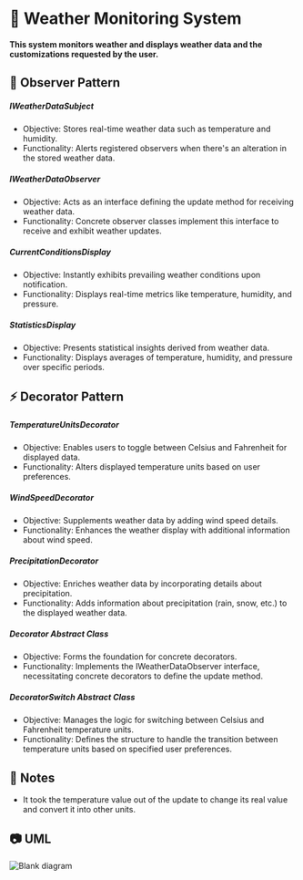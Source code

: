 #  :beginner: Weather Monitoring System
####  This system monitors weather and displays weather data and the customizations requested by the user.

## :ledger: Observer Pattern

##### IWeatherDataSubject
- Objective: Stores real-time weather data such as temperature and humidity.
- Functionality: Alerts registered observers when there's an alteration in the stored weather data.

##### IWeatherDataObserver
- Objective: Acts as an interface defining the update method for receiving weather data.
- Functionality: Concrete observer classes implement this interface to receive and exhibit weather updates.

##### CurrentConditionsDisplay
- Objective: Instantly exhibits prevailing weather conditions upon notification.
- Functionality: Displays real-time metrics like temperature, humidity, and pressure.

##### StatisticsDisplay
- Objective: Presents statistical insights derived from weather data.
- Functionality: Displays averages of temperature, humidity, and pressure over specific periods.

## :zap: Decorator Pattern

##### TemperatureUnitsDecorator
- Objective: Enables users to toggle between Celsius and Fahrenheit for displayed data.
- Functionality: Alters displayed temperature units based on user preferences.

##### WindSpeedDecorator
- Objective: Supplements weather data by adding wind speed details.
- Functionality: Enhances the weather display with additional information about wind speed.

##### PrecipitationDecorator
- Objective: Enriches weather data by incorporating details about precipitation.
- Functionality: Adds information about precipitation (rain, snow, etc.) to the displayed weather data.

##### Decorator Abstract Class
- Objective: Forms the foundation for concrete decorators.
- Functionality: Implements the IWeatherDataObserver interface, necessitating concrete decorators to define the update method.

##### DecoratorSwitch Abstract Class
- Objective: Manages the logic for switching between Celsius and Fahrenheit temperature units.
- Functionality: Defines the structure to handle the transition between temperature units based on specified user preferences.

## :notebook: Notes
- It took the temperature value out of the update to change its real value and convert it into other units.

##  :camera: UML
![Blank diagram](https://github.com/fasahili/Design-Patterns/assets/144853596/3cdff271-4d6e-4204-a6a3-d2cf20a445fe)
